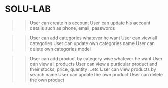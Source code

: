 # SOLU-LAB

>> User can create his account
>> User can update his account details such as phone, email, passwords

>> User can add categories whatever he want
>> User can view all categories
>> User can update own categories name
>> User can delete own categories model

>> User can add product by category wise whatever he want 
>> User can view all products 
>> User can view a purticular product and their stocks, price, quantity ...etc
>> User can view products by search name
>> User can update the own product
>> User can delete the own product
